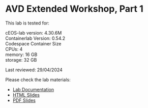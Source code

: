 # AVD Extended Workshop, Part 1

This lab is tested for:  

  cEOS-lab version: 4.30.6M  
  Containerlab Version: 0.54.2  
  Codespace Container Size  
    CPUs: 4  
    memory: 16 GB  
    storage: 32 GB  

Last reviewed: 29/04/2024  

Please check the lab materials:

- [Lab Documentation](https://{{gh.org_name}}.github.io/{{gh.repo_name}}/avd-avd-extended-workshop--part-1/avd-avd-extended-workshop--part-1/)
- [HTML Slides](https://{{gh.org_name}}.github.io/{{gh.repo_name}}/slides/avd-avd-extended-workshop--part-1.html)
- [PDF Slides](https://{{gh.org_name}}.github.io/{{gh.repo_name}}/pdfs/avd-avd-extended-workshop--part-1.pdf)
